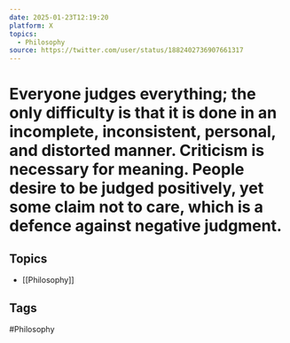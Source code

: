 ```yaml
---
date: 2025-01-23T12:19:20
platform: X
topics:
  - Philosophy
source: https://twitter.com/user/status/1882402736907661317
---
```

# Everyone judges everything; the only difficulty is that it is done in an incomplete, inconsistent, personal, and distorted manner. Criticism is necessary for meaning. People desire to be judged positively, yet some claim not to care, which is a defence against negative judgment.

## Topics
- [[Philosophy]]

## Tags
#Philosophy